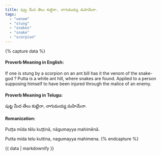 ```yaml
---
title: పుట్ట మీద తేలు కుట్టినా, నాగుమయ్య మహిమేనా.
tags:
  - "venom"
  - "stung"
  - "snakes"
  - "snake"
  - "scorpion"
---
```


{% capture data %}
#### Proverb Meaning in English:
If one is stung by a scorpion on an ant bill has it the venom of the snake-god ?
Putta is a white ant hill, where snakes are found.
Applied to a person supposing himself to have been injured through the malice of an enemy.

#### Proverb Meaning in Telugu:
పుట్ట మీద తేలు కుట్టినా, నాగుమయ్య మహిమేనా.

#### Romanization:
Puṭṭa mīda tēlu kuṭṭinā, nāgumayya mahimēnā.

Putta mida telu kuttina, nagumayya mahimena.
{% endcapture %}

{{ data | markdownify }}

